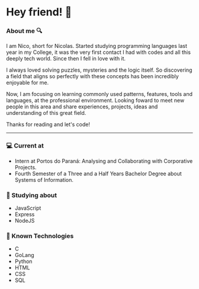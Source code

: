 # Hey friend! 👋

### About me 🔍

I am Nico, short for Nicolas. Started studying programming languages last year in my College, it was the very first contact I had with codes and all this deeply tech world. Since then I fell in love with it. 

I always loved solving puzzles, mysteries and the logic itself. So discovering a field that aligns so perfectly with these concepts has been incredibly enjoyable for me. 

Now, I am focusing on learning commonly used patterns, features, tools and languages, at the professional environment. Looking foward to meet new people in this area and share experiences, projects, ideas and understanding of this great field. 

Thanks for reading and let's code!

---

### 💻 Current at

- Intern at Portos do Paraná: Analysing and Collaborating with Corporative Projects.
- Fourth Semester of a Three and a Half Years Bachelor Degree about Systems of Information.

### 📖 Studying about

- JavaScript
- Express
- NodeJS

### 👾 Known Technologies 

- C
- GoLang
- Python
- HTML
- CSS
- SQL

<!--
**nick27liberatto/nick27liberatto** is a ✨ _special_ ✨ repository because its `README.md` (this file) appears on your GitHub profile.

Here are some ideas to get you started:

- 🔭 I’m currently working on ...
- 🌱 I’m currently learning ...
- 👯 I’m looking to collaborate on ...
- 🤔 I’m looking for help with ...
- 💬 Ask me about ...
- 📫 How to reach me: ...
- 😄 Pronouns: ...
- ⚡ Fun fact: ...
-->
